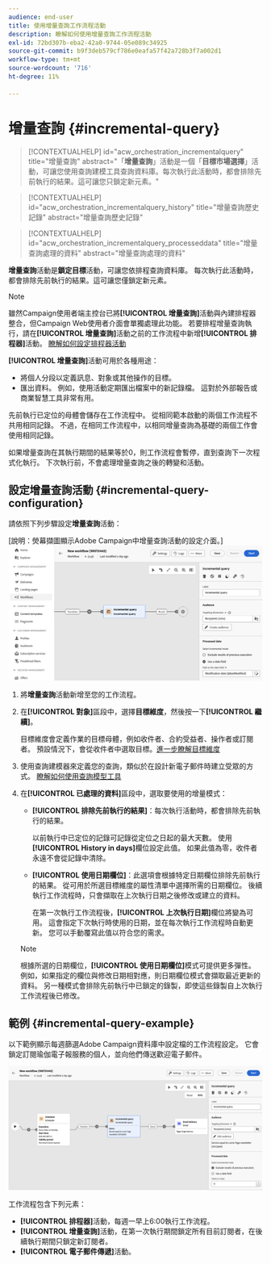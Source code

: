 ```yaml
---
audience: end-user
title: 使用增量查詢工作流程活動
description: 瞭解如何使用增量查詢工作流程活動
exl-id: 72bd307b-eba2-42a0-9744-05e089c34925
source-git-commit: b9f3deb579cf786e0eafa57f42a728b3f7a002d1
workflow-type: tm+mt
source-wordcount: '716'
ht-degree: 11%

---
```


# 增量查詢 {#incremental-query}

>[!CONTEXTUALHELP]
>id="acw_orchestration_incrementalquery"
>title="增量查詢"
>abstract="「**增量查詢**」活動是一個「**目標市場選擇**」活動，可讓您使用查詢建模工具查詢資料庫。每次執行此活動時，都會排除先前執行的結果。這可讓您只鎖定新元素。"

>[!CONTEXTUALHELP]
>id="acw_orchestration_incrementalquery_history"
>title="增量查詢歷史記錄"
>abstract="增量查詢歷史記錄"

>[!CONTEXTUALHELP]
>id="acw_orchestration_incrementalquery_processeddata"
>title="增量查詢處理的資料"
>abstract="增量查詢處理的資料"

**增量查詢**&#x200B;活動是&#x200B;**鎖定目標**&#x200B;活動，可讓您依排程查詢資料庫。 每次執行此活動時，都會排除先前執行的結果。這可讓您僅鎖定新元素。

>[!NOTE]
>
>雖然Campaign使用者端主控台已將&#x200B;**[!UICONTROL 增量查詢]**&#x200B;活動與內建排程器整合，但Campaign Web使用者介面會單獨處理此功能。 若要排程增量查詢執行，請在&#x200B;**[!UICONTROL 增量查詢]**&#x200B;活動之前的工作流程中新增&#x200B;**[!UICONTROL 排程器]**&#x200B;活動。 [瞭解如何設定排程器活動](scheduler.md)

**[!UICONTROL 增量查詢]**&#x200B;活動可用於各種用途：

* 將個人分段以定義訊息、對象或其他操作的目標。
* 匯出資料。 例如，使用活動定期匯出檔案中的新記錄檔。 這對於外部報告或商業智慧工具非常有用。

先前執行已定位的母體會儲存在工作流程中。 從相同範本啟動的兩個工作流程不共用相同記錄。 不過，在相同工作流程中，以相同增量查詢為基礎的兩個工作會使用相同記錄。

如果增量查詢在其執行期間的結果等於0，則工作流程會暫停，直到查詢下一次程式化執行。 下次執行前，不會處理增量查詢之後的轉變和活動。

## 設定增量查詢活動 {#incremental-query-configuration}

請依照下列步驟設定&#x200B;**增量查詢**&#x200B;活動：

[說明：熒幕擷圖顯示Adobe Campaign中增量查詢活動的設定介面。]\
![](../assets/incremental-query.png)

1. 將&#x200B;**增量查詢**&#x200B;活動新增至您的工作流程。

1. 在&#x200B;**[!UICONTROL 對象]**&#x200B;區段中，選擇&#x200B;**目標維度**，然後按一下&#x200B;**[!UICONTROL 繼續]**。

   目標維度會定義作業的目標母體，例如收件者、合約受益者、操作者或訂閱者。 預設情況下，會從收件者中選取目標。[進一步瞭解目標維度](../../audience/about-recipients.md#targeting-dimensions)

1. 使用查詢建模器來定義您的查詢，類似於在設計新電子郵件時建立受眾的方式。 [瞭解如何使用查詢模型工具](../../query/query-modeler-overview.md)

1. 在&#x200B;**[!UICONTROL 已處理的資料]**&#x200B;區段中，選取要使用的增量模式：

   * **[!UICONTROL 排除先前執行的結果]**：每次執行活動時，都會排除先前執行的結果。

     以前執行中已定位的記錄可記錄從定位之日起的最大天數。 使用&#x200B;**[!UICONTROL History in days]**&#x200B;欄位設定此值。 如果此值為零，收件者永遠不會從記錄中清除。

   * **[!UICONTROL 使用日期欄位]**：此選項會根據特定日期欄位排除先前執行的結果。 從可用於所選目標維度的屬性清單中選擇所需的日期欄位。 後續執行工作流程時，只會擷取在上次執行日期之後修改或建立的資料。

     在第一次執行工作流程後，**[!UICONTROL 上次執行日期]**&#x200B;欄位將變為可用。 這會指定下次執行時使用的日期，並在每次執行工作流程時自動更新。 您可以手動覆寫此值以符合您的需求。

   >[!NOTE]
   >
   >根據所選的日期欄位，**[!UICONTROL 使用日期欄位]**&#x200B;模式可提供更多彈性。 例如，如果指定的欄位與修改日期相對應，則日期欄位模式會擷取最近更新的資料。 另一種模式會排除先前執行中已鎖定的錄製，即使這些錄製自上次執行工作流程後已修改。

## 範例 {#incremental-query-example}

以下範例顯示每週篩選Adobe Campaign資料庫中設定檔的工作流程設定。 它會鎖定訂閱瑜伽電子報服務的個人，並向他們傳送歡迎電子郵件。

![篩選訂閱Yoga Newsletter服務之設定檔的工作流程設定範例熒幕擷圖。](../assets/incremental-query-example.png)

工作流程包含下列元素：

* **[!UICONTROL 排程器]**&#x200B;活動，每週一早上6:00執行工作流程。
* **[!UICONTROL 增量查詢]**&#x200B;活動，在第一次執行期間鎖定所有目前訂閱者，在後續執行期間只鎖定新訂閱者。
* **[!UICONTROL 電子郵件傳遞]**&#x200B;活動。